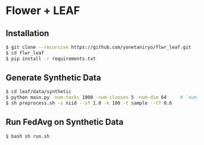 # Flower + LEAF


## Installation

```bash
$ git clone --recursive https://github.com/yonetaniryo/flwr_leaf.git
$ cd flwr_leaf
$ pip install -r requirements.txt
```

## Generate Synthetic Data
```bash
$ cd leaf/data/synthetic
$ python main.py -num-tasks 1000 -num-classes 5 -num-dim 64     # `num_tasks`: maximum number of clients
$ sh preprocess.sh -s niid --sf 1.0 -k 100 -t sample --tf 0.6
```


## Run FedAvg on Synthetic Data
```bash
$ bash sh run.sh
```